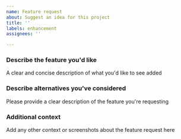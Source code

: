 ```yaml
---
name: Feature request
about: Suggest an idea for this project
title: ''
labels: enhancement
assignees: ''

---
```


### Describe the feature you'd like

A clear and concise description of what you'd like to see added

### Describe alternatives you've considered

Please provide a clear description of the feature you're requesting

### Additional context

Add any other context or screenshots about the feature request here

